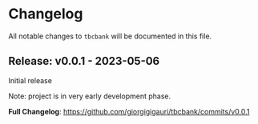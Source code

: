 # Changelog

All notable changes to `tbcbank` will be documented in this file.

## Release: v0.0.1 - 2023-05-06

Initial release

Note: project is in very early development phase.

**Full Changelog**: https://github.com/giorgigigauri/tbcbank/commits/v0.0.1
